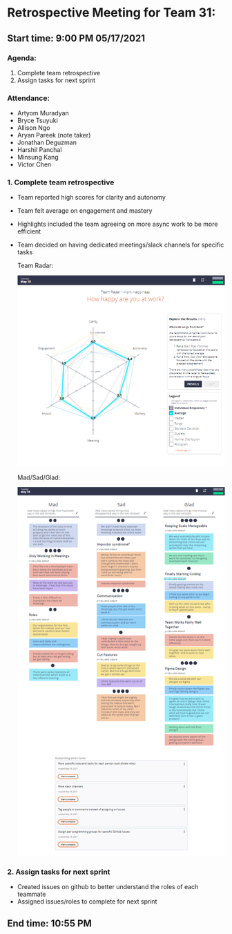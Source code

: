#  Retrospective Meeting for Team 31:
## Start time: 9:00 PM 05/17/2021

### Agenda: 
1. Complete team retrospective
2. Assign tasks for next sprint
  
### Attendance: 
- Artyom Muradyan
- Bryce Tsuyuki
- Allison Ngo
- Aryan Pareek (note taker)
- Jonathan Deguzman 
- Harshil Panchal 
- Minsung Kang
- Victor Chen

### 1. Complete team retrospective
- Team reported high scores for clarity and autonomy
- Team felt average on engagement and mastery
- Highlights included the team agreeing on more async work to be more efficient
- Team decided on having dedicated meetings/slack channels for specific tasks

  Team Radar:

  ![Our Team Radar](/admin/retrospective/team_radar.png)

  Mad/Sad/Glad:
  
  ![Mad/Sad/Glad](/admin/retrospective/mad_sad_glad.png)

### 2. Assign tasks for next sprint
- Created issues on github to better understand the roles of each teammate
- Assigned issues/roles to complete for next sprint

## End time: 10:55 PM
